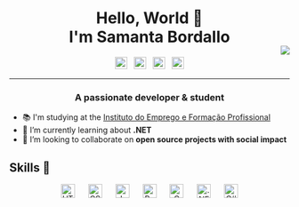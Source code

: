 <h1 align="center">Hello, World 👋 <br> I'm Samanta Bordallo</h1>
<!-- <img align="right" width="250px" style="margin-top:-20px" src="https://images.weserv.nl/?url=https://raw.githubusercontent.com/samanta-bordallo/samanta-bordallo/main/SamantaImage.JPG?v=4&h=300&w=300&fit=cover&mask=circle&maxage=1d"> -->



<img align="right" style="margin-top:-20px" src="https://images.weserv.nl/?url=https://raw.githubusercontent.com/samanta-bordallo/samanta-bordallo/main/SamantaImage.JPG?v=4&h=300&w=300&fit=cover&mask=circle">




<p align="center">
  <a target="_blank" href="https://www.linkedin.com/in/samanta-bordallo-86805a117/">
    <img alt="LinkedIn" width="22px" src="https://cdn.jsdelivr.net/npm/simple-icons@v3/icons/linkedin.svg"/></a>
  &nbsp; <!-- Espaço em branco -->
  <a target="_blank" href="https://api.whatsapp.com/send?phone=913890678">
    <img alt="WhatsApp" width="22px" src="https://cdn.jsdelivr.net/npm/simple-icons@v3/icons/whatsapp.svg"/></a>
  &nbsp;
  <a target="_blank" href="mailto:bordallo.samanta@gmail.com">
    <img alt="Gmail" width="22px" src="https://cdn.jsdelivr.net/npm/simple-icons@v3/icons/gmail.svg"/></a>
  &nbsp;
  <a target="_blank" href="https://www.facebook.com/samanta.bordallo/">
    <img alt="Facebook" width="22px" src="https://cdn.jsdelivr.net/npm/simple-icons@v3/icons/facebook.svg"/></a>
</p>

---- 

<h3 align="center">A passionate developer & student</h3>
<p align="center">

- 📚 I'm studying at the [Instituto do Emprego e Formação Profissional]([ipleiria.pt](https://iefponline.iefp.pt/IEFP/index2.jsp))
- 🌱 I’m currently learning about **.NET**
- 👯 I’m looking to collaborate on **open source projects with social impact**

<p align="center">

## Skills 🚀
<p align="center">
<img align="center" src="https://img.shields.io/badge/HTML5-E34F26?style=for-the-badge&logo=html5&logoColor=white" alt="HTML5 Badge" height="25" width="auto" hspace="10"/></a>
<img align="center" src="https://img.shields.io/badge/CSS3-1572B6?style=for-the-badge&logo=css3&logoColor=white" alt="CSS3 Badge" height="25" width="auto" hspace="10"/></a>
<img align="center" src="https://img.shields.io/badge/JavaScript-F7DF1E?style=for-the-badge&logo=javascript&logoColor=black" alt="Javascript Badge" height="25" width="auto" hspace="10"/></a>
<img align="center" src="https://img.shields.io/badge/Python-2B2728?style=for-the-badge&logo=Python&logoColor=white" alt="Python Badge" height="25" width="auto" hspace="10"/></a>
<img align="center" src="https://img.shields.io/badge/programming-%2300599C.svg?style=for-the-badge&logo=c&logoColor=white" alt="C badge" height="25" width="auto" hspace="10"/></a>
<img align="center" src="https://img.shields.io/badge/.NET-%23512BD4.svg?style=for-the-badge&logo=.net&logoColor=white" alt=".NET badge" height="25" width="auto" hspace="10"/>
<img align="center" src="https://img.shields.io/badge/C%23-%239100D7.svg?style=for-the-badge&logo=c-sharp&logoColor=white" alt="C# badge" height="25" width="auto" hspace="10"/>

</p>

  
<!---
last edited: 28/08/2023
you have to find your motivation, babe.

samanta-bordallo/samanta-bordallo is a ✨ special ✨ repository because its `README.md` (this file) appears on your GitHub profile.
You can click the Preview link to take a look at your changes.

SamantaImage.JPG
--->
